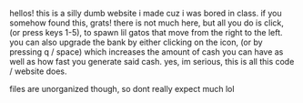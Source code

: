 hellos! this is a silly dumb website i made cuz i was bored in class. if you somehow found this, grats!
there is not much here, but all you do is click, (or press keys 1-5), to spawn lil gatos that move from the right to the left.
you can also upgrade the bank by either clicking on the icon, (or by pressing q / space) which increases the amount of cash you can have as well as how fast you generate said cash.
yes, im serious, this is all this code / website does.

files are unorganized though, so dont really expect much lol
